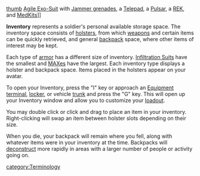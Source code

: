 [thumb](image:Inventory.jpg "wikilink") [Agile
Exo-Suit](Agile_Exo-Suit "wikilink") with [Jammer
grenades](Jammer_grenade "wikilink"), a [Telepad](Telepad "wikilink"), a
[Pulsar](Pulsar "wikilink"), a [REK](REK "wikilink"), and
[MedKits](MedKit "wikilink")\]\]

**Inventory** represents a soldier's personal available storage space.
The inventory space consists of [holsters](holster "wikilink"), from
which [weapons](weapons "wikilink") and certain items can be quickly
retrieved, and general [backpack](backpack "wikilink") space, where
other items of interest may be kept.

Each type of [armor](Armor_Index "wikilink") has a different size of
inventory. [Infiltration Suits](Infiltration_Suit "wikilink") have the
smallest and [MAXes](MAX "wikilink") have the largest. Each inventory
type displays a holster and backpack space. Items placed in the holsters
appear on your avatar.

To open your Inventory, press the "I" key or approach an [Equipment
terminal](Equipment_terminal "wikilink"), [locker](lockers "wikilink"),
or vehicle [trunk](trunk "wikilink") and press the "G" key. This will
open up your Inventory window and allow you to customize your
[loadout](loadout "wikilink").

You may double click or click and drag to place an item in your
inventory. Right-clicking will swap an item between holster slots
depending on their size.

When you die, your backpack will remain where you fell, along with
whatever items were in your inventory at the time. Backpacks will
[deconstruct](deconstruct "wikilink") more rapidly in areas with a
larger number of people or activity going on.

[category:Terminology](category:Terminology "wikilink")